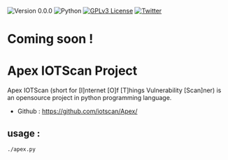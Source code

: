 ![Version 0.0.0](https://img.shields.io/badge/Version-0.0.0-green.svg)
![Python](https://img.shields.io/badge/Python-x-yellow.svg)
[![GPLv3 License](https://img.shields.io/badge/License-GPLv3-red.svg)](https://github.com/iotscan/Apex/blob/master/COPYING.GPL)
[![Twitter](https://img.shields.io/badge/Twitter-@iotscan-blue.svg)](http://www.twitter.com/iotscan)


Coming soon !
======

Apex IOTScan Project
======

Apex IOTScan (short for [I]nternet [O]f [T]hings Vulnerability [Scan]ner)  is an opensource project in python programming language.




*    Github      :   https://github.com/iotscan/Apex/


usage :
------
```	
./apex.py
```
